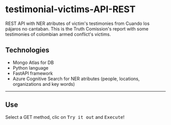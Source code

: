 # testimonial-victims-API-REST

REST API with NER atributes of victim's testimonies from Cuando los pájaros no cantaban. 
This is the Truth Comission's report with some testimonies of colombian armed conflict's victims.

## Technologies

* Mongo Atlas for DB
* Python language
* FastAPI framework
* Azure Cognitive Search for NER atributes (people, locations, organizations and key words)

---

## Use

Select a GET method, clic on <kbd>Try it out</kbd> and <kbd>Execute</kbd>!

